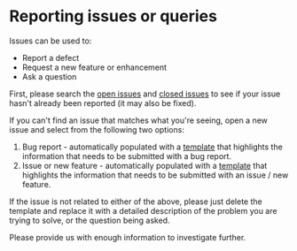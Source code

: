 # Reporting issues or queries

Issues can be used to:

* Report a defect
* Request a new feature or enhancement
* Ask a question

First, please search the [open issues](https://github.com/AuDigitalHealth/ci-fhir-stu3/issues?q=is%3Aopen) and [closed issues](https://github.com/AuDigitalHealth/ci-fhir-stu3/issues?q=is%3Aclosed) to see if your issue hasn't already been reported (it may also be fixed).

If you can't find an issue that matches what you're seeing, open a new issue and select from the following two options:

1. Bug report - automatically populated with a [template](.github/ISSUE_TEMPLATE/bug_report.md) that highlights the information that needs to be submitted with a bug report.
2. Issue or new feature - automatically populated with a [template](.github/ISSUE_TEMPLATE/issue_or_new_feature.md) that highlights the information that needs to be submitted with an issue / new feature.

If the issue is not related to either of the above, please just delete the template and replace it with a detailed description of the problem you are trying to solve, or the question being asked.

Please provide us with enough information to investigate further.